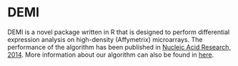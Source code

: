 # DEMI

DEMI is a novel package written in R that is designed to perform differential expression analysis on high-density (Affymetrix) microarrays. The performance of the algorithm has been published in [Nucleic Acid Research, 2014](http://nar.oxfordjournals.org/content/42/8/e72.full). More information about our algorithm can also be found in [here](http://biit.cs.ut.ee/demi).
